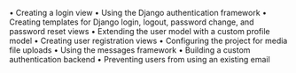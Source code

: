 • Creating a login view
• Using the Django authentication framework
• Creating templates for Django login, logout, password change, and password reset views
• Extending the user model with a custom profile model 
• Creating user registration views
• Configuring the project for media file uploads
• Using the messages framework
• Building a custom authentication backend
• Preventing users from using an existing email